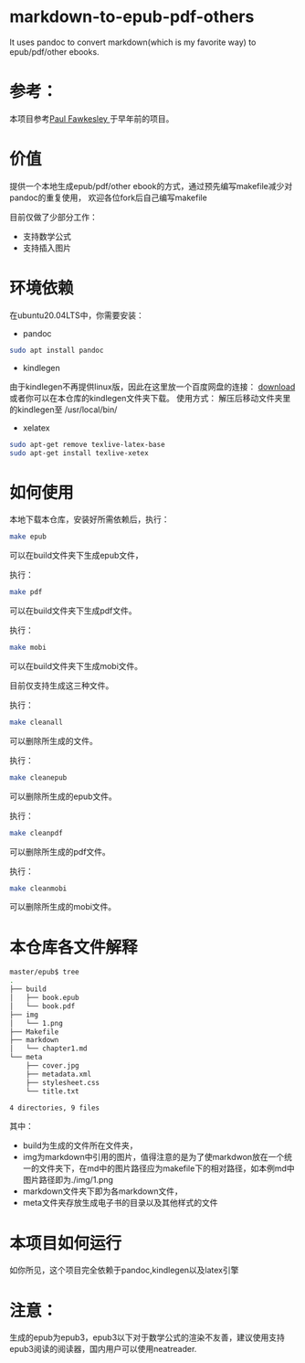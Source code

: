 # markdown-to-epub-pdf-others
It uses pandoc to convert markdown(which is my favorite way) to epub/pdf/other ebooks.
# 参考：
本项目参考[Paul Fawkesley ](https://github.com/fawkesley/markdown-to-epub-mobi)于早年前的项目。
# 价值
提供一个本地生成epub/pdf/other ebook的方式，通过预先编写makefile减少对pandoc的重复使用，
欢迎各位fork后自己编写makefile



目前仅做了少部分工作：
+ 支持数学公式
+ 支持插入图片
# 环境依赖
在ubuntu20.04LTS中，你需要安装：
+ pandoc

```bash
sudo apt install pandoc
```
+ kindlegen

由于kindlegen不再提供linux版，因此在这里放一个百度网盘的连接：
[download](https://pan.baidu.com/s/1mgszE44)   
或者你可以在本仓库的kindlegen文件夹下载。
使用方式：
解压后移动文件夹里的kindlegen至 /usr/local/bin/
+ xelatex
```bash
sudo apt-get remove texlive-latex-base 
sudo apt-get install texlive-xetex

```

# 如何使用

本地下载本仓库，安装好所需依赖后，执行：
```bash
make epub
```
可以在build文件夹下生成epub文件，


执行：
```bash
make pdf
```
可以在build文件夹下生成pdf文件。

执行：
```bash
make mobi
```
可以在build文件夹下生成mobi文件。

目前仅支持生成这三种文件。





执行：

```bash
make cleanall
```
可以删除所生成的文件。


执行：

```bash
make cleanepub
```
可以删除所生成的epub文件。


执行：

```bash
make cleanpdf
```
可以删除所生成的pdf文件。



执行：

```bash
make cleanmobi
```
可以删除所生成的mobi文件。

# 本仓库各文件解释
```bash
master/epub$ tree
.
├── build
│   ├── book.epub
│   └── book.pdf
├── img
│   └── 1.png
├── Makefile
├── markdown
│   └── chapter1.md
└── meta
    ├── cover.jpg
    ├── metadata.xml
    ├── stylesheet.css
    └── title.txt

4 directories, 9 files
```
其中：
+ build为生成的文件所在文件夹，
+ img为markdown中引用的图片，值得注意的是为了使markdwon放在一个统一的文件夹下，在md中的图片路径应为makefile下的相对路径，如本例md中图片路径即为./img/1.png
+ markdown文件夹下即为各markdown文件，
+ meta文件夹存放生成电子书的目录以及其他样式的文件
# 本项目如何运行
如你所见，这个项目完全依赖于pandoc,kindlegen以及latex引擎
# 注意：
生成的epub为epub3，epub3以下对于数学公式的渲染不友善，建议使用支持epub3阅读的阅读器，国内用户可以使用neatreader.
